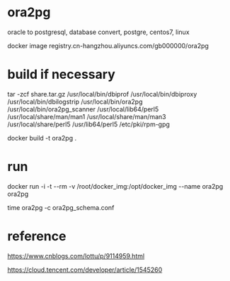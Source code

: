 # ora2pg
oracle to postgresql, database convert, postgre, centos7, linux

docker image registry.cn-hangzhou.aliyuncs.com/gb000000/ora2pg

# build if necessary
tar -zcf share.tar.gz /usr/local/bin/dbiprof /usr/local/bin/dbiproxy /usr/local/bin/dbilogstrip /usr/local/bin/ora2pg /usr/local/bin/ora2pg_scanner /usr/local/lib64/perl5 /usr/local/share/man/man1 /usr/local/share/man/man3 /usr/local/share/perl5 /usr/lib64/perl5 /etc/pki/rpm-gpg

docker build -t ora2pg .

# run
docker run -i -t --rm -v /root/docker_img:/opt/docker_img --name ora2pg ora2pg

time ora2pg -c ora2pg_schema.conf

# reference
https://www.cnblogs.com/lottu/p/9114959.html

https://cloud.tencent.com/developer/article/1545260
